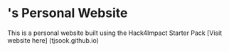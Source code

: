 # <Tyler>'s Personal Website
This is a personal website built using the Hack4Impact Starter Pack
<Description of website: WIP>
[Visit website here] (tjsook.github.io)

